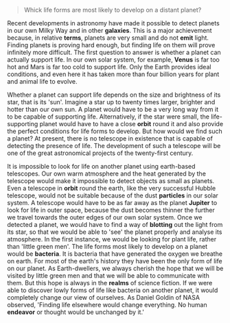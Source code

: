 > Whick life forms are most likely to develop on a distant planet?



Recent developments in astronomy have made it possible to detect planets in our own Milky Way and in other **galaxies**. This is a major achievement because, in relative **terms**, planets are very small and do not **emit** light. Finding planets is proving hard enough, but finding life on them will prove infinitely more difficult. The first question to answer is whether a planet can actually support life. In our own solar system, for example, **Venus** is far too hot and Mars is far too cold to support life. Only the Earth provides ideal conditions, and even here it has taken more than four billion years for plant and animal life to evolve.



Whether a planet can support life depends on the size and brightness of its star, that is its 'sun'. Imagine a star up to twenty times larger, brighter and hotter than our own sun. A planet would have to be a very long way from it to be capable of supporting life. Alternatively, if the star were small, the life-supporting planet would have to have a close **orbit** round it and also provide the perfect conditions for life forms to develop. But how would we find such a planet? At present, there is no telescope in existence that is capable of detecting the presence of life. The development of such a telescope will be one of the great astronomical projects of the twenty-first century.



It is impossible to look for life on another planet using earth-based telescopes. Our own warm atmosphere and the heat generated by the telescope would make it impossible to detect objects as small as planets. Even a telescope in **orbit** round the earth, like the very successful Hubble telescope, would not be suitable because of the dust **particles** in our solar system. A telescope would have to be as far away as the planet **Jupiter** to look for life in outer space, because the dust becomes thinner the further we travel towards the outer edges of our own solar system. Once we detected a planet, we would have to find a way of **blotting** out the light from its star, so that we would be able to 'see' the planet properly and analyse its atmosphere. In the first instance, we would be looking for plant life, rather than 'little green men'. The life forms most likely to develop on a planet would be **bacteria**. It is bacteria that have generated the oxygen we breathe on earth. For most of the earth's history they have been the only form of life on our planet. As Earth-dwellers, we always cherish the hope that we will be visited by little green men and that we will be able to communicate with them. But this hope is always in the **realms** of science fiction. If we were able to discover lowly forms of life like bacteria on another planet, it would completely change our view of ourselves. As Daniel Goldin of NASA observed, 'Finding life elsewhere would change everything. No human **endeavor** or thought would be unchanged by it.'